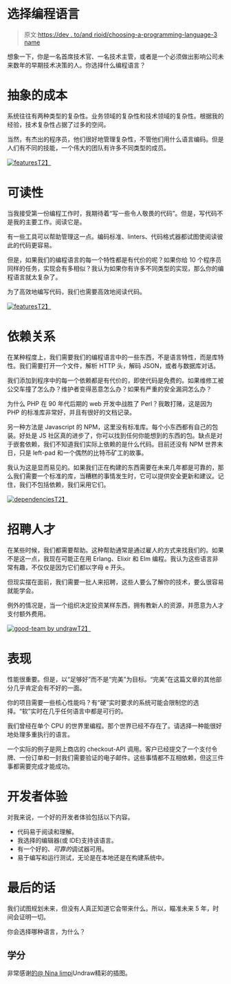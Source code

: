 # 选择编程语言

> 原文:[https://dev . to/and rioid/choosing-a-programming-language-3 name](https://dev.to/andrioid/choosing-a-programming-language-3nme)

想象一下，你是一名首席技术官、一名技术主管，或者是一个必须做出影响公司未来数年的早期技术决策的人。你选择什么编程语言？

# [](#the-cost-of-abstraction)抽象的成本

系统往往有两种类型的复杂性。业务领域的复杂性和技术领域的复杂性。根据我的经验，技术复杂性占据了过多的空间。

当然，有杰出的程序员，他们很好地管理复杂性，不管他们用什么语言编码。但是人们有不同的技能，一个伟大的团队有许多不同类型的成员。

[![features](../Images/fe5bf48ee743a24a444610bf422d8572.png)T2】](https://res.cloudinary.com/practicaldev/image/fetch/s--B_zQOMOZ--/c_limit%2Cf_auto%2Cfl_progressive%2Cq_auto%2Cw_880/https://andri.dk/features2-c9de6951f9efbc94e39a14a5adac156b.svg)

# [](#readability)可读性

当我接受第一份编程工作时，我期待着“写一些令人敬畏的代码”。但是，写代码不是我的主要工作。阅读它是。

有一些工具可以帮助管理这一点。编码标准、linters、代码格式器都试图使阅读彼此的代码更容易。

但是，如果我们的编程语言的每一个特性都是有代价的呢？如果你给 10 个程序员同样的任务，实现会有多相似？我认为如果你有许多不同类型的实现，那么你的编程语言就太复杂了。

为了高效地编写代码，我们也需要高效地阅读代码。

[![features](../Images/b3607a782a07b02b770740a419a0cd49.png)T2】](https://res.cloudinary.com/practicaldev/image/fetch/s--3efy0QBH--/c_limit%2Cf_auto%2Cfl_progressive%2Cq_auto%2Cw_880/https://andri.dk/code-review-b08868966c94c90df586a26a8fded690.svg)

# [](#dependencies)依赖关系

在某种程度上，我们需要我们的编程语言中的一些东西，不是语言特性，而是库特性。我们需要打开一个文件，解析 HTTP 头，解码 JSON，或者与数据库对话。

我们添加到程序中的每一个依赖都是有代价的，即使代码是免费的。如果维修工被公交车撞了怎么办？维护者变得恶意怎么办？如果有严重的安全漏洞怎么办？

为什么 PHP 在 90 年代后期的 web 开发中战胜了 Perl？我敢打赌，这是因为 PHP 的标准库非常好，并且有很好的文档记录。

另一种方法是 Javascript 的 NPM，这里没有标准库。每个小东西都有自己的包装。好处是 JS 社区真的进步了，你可以找到任何你能想到的东西的包。缺点是对于嵌套依赖，我们不知道我们实际上依赖的是什么代码。目前还没有 NPM 世界末日，只是 left-pad 和一个偶然的比特币矿工的故事。

我认为这是显而易见的。如果我们正在构建的东西需要在未来几年都是可靠的，那么我们需要一个标准的库，当糟糕的事情发生时，它可以提供安全更新和建议。记住，我们不包括依赖，我们采用它们。

[![dependencies](../Images/bff71813d1961e2e3559a2e3b46dd534.png)T2】](https://res.cloudinary.com/practicaldev/image/fetch/s--SeWsdV9x--/c_limit%2Cf_auto%2Cfl_progressive%2Cq_auto%2Cw_880/https://andri.dk/dependencies-7a14759d6a794492689c15fae7746e10.svg)

# [](#hiring-people)招聘人才

在某些时候，我们都需要帮助。这种帮助通常是通过雇人的方式来找我们的。如果不是这一点，我现在可能正在用 Erlang、Elixir 和 Elm 编程。我认为这些语言非常有趣，不仅仅是因为它们都以字母 e 开头。

但现实摆在面前，我们需要一批人来招聘，这些人要么了解你的技术，要么很容易就能学会。

例外的情况是，当一个组织决定投资某样东西，拥有教新人的资源，并愿意为人才支付额外费用。

[![good-team by undraw](../Images/1da18161ba306a2811ee547f3d073b3e.png)T2】](https://res.cloudinary.com/practicaldev/image/fetch/s--3uX_c4ib--/c_limit%2Cf_auto%2Cfl_progressive%2Cq_auto%2Cw_880/https://andri.dk/good-team-a40324920e0413294c1165ed202d5360.svg)

# [](#performance)表现

性能很重要。但是，以“足够好”而不是“完美”为目标。“完美”在这篇文章的其他部分几乎肯定会有不好的一面。

你的项目需要一些核心性能吗？有“硬”实时要求的系统可能会限制您的选择。“软”实时在几乎任何语言中都是可行的。

我们曾经在单个 CPU 的世界里编程。那个世界已经不存在了。请选择一种能很好地处理多重执行的语言。

一个实际的例子是网上商店的 checkout-API 调用。客户已经提交了一个支付令牌、一份订单和一封我们需要验证的电子邮件。这些事情都不互相依赖，但这三件事都需要完成才能成功。

# [](#developer-experience)开发者体验

对我来说，一个好的开发者体验包括以下内容。

*   代码易于阅读和理解。
*   我选择的编辑器(或 IDE)支持该语言。
*   有一个好的、*可靠的*调试器可用。
*   易于编写和运行测试，无论是在本地还是在构建系统中。

# [](#final-words)最后的话

我们试图规划未来，但没有人真正知道它会带来什么。所以，瞄准未来 5 年，时间会证明一切。

你会选择哪种语言，为什么？

## [](#credits)学分

非常感谢[的](https://undraw.co)[@ Nina limpi](https://twitter.com/ninalimpi)Undraw精彩的插图。